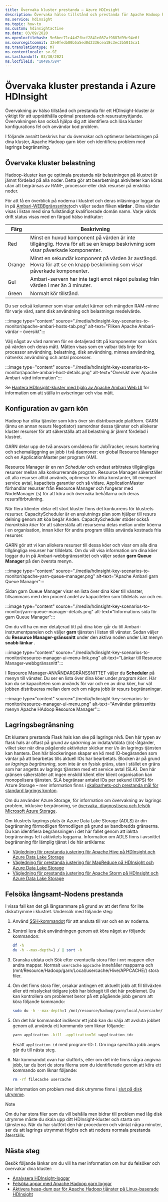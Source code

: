 ```yaml
---
title: Övervaka kluster prestanda – Azure HDInsight
description: Övervaka hälso tillstånd och prestanda för Apache Hadoop kluster i Azure HDInsight.
ms.service: hdinsight
ms.topic: how-to
ms.custom: hdinsightactive
ms.date: 03/09/2020
ms.openlocfilehash: 5e6bec71c44d7fbcf2841e087af9887d99c94e6f
ms.sourcegitcommit: 32e0fedb80b5a5ed0d2336cea18c3ec3b5015ca1
ms.translationtype: MT
ms.contentlocale: sv-SE
ms.lasthandoff: 03/30/2021
ms.locfileid: "104867584"
---
```

# <a name="monitor-cluster-performance-in-azure-hdinsight"></a>Övervaka kluster prestanda i Azure HDInsight

Övervakning av hälso tillstånd och prestanda för ett HDInsight-kluster är viktigt för att upprätthålla optimal prestanda och resursutnyttjande. Övervakningen kan också hjälpa dig att identifiera och lösa kluster konfigurations fel och användar kod problem.

I följande avsnitt beskrivs hur du övervakar och optimerar belastningen på dina kluster, Apache Hadoop garn köer och identifiera problem med lagrings begränsning.

## <a name="monitor-cluster-load"></a>Övervaka kluster belastning

Hadoop-kluster kan ge optimala prestanda när belastningen på klustret är jämnt fördelad på alla noder. Detta gör att bearbetnings aktiviteter kan köras utan att begränsas av RAM-, processor-eller disk resurser på enskilda noder.

För att få en överblick på noderna i klustret och deras inläsningar loggar du in på [Ambari-WEBBgränssnittet](hdinsight-hadoop-manage-ambari.md)och väljer sedan fliken **värdar** . Dina värdar visas i listan med sina fullständigt kvalificerade domän namn. Varje värds drift status visas med en färgad hälso indikator:

| Färg | Beskrivning |
| --- | --- |
| Red | Minst en huvud komponent på värden är inte tillgänglig. Hovra för att se en knapp beskrivning som visar påverkade komponenter. |
| Orange | Minst en sekundär komponent på värden är avstängd. Hovra för att se en knapp beskrivning som visar påverkade komponenter. |
| Gul | Ambari-servern har inte tagit emot något pulsslag från värden i mer än 3 minuter. |
| Green | Normalt kör tillstånd. |

Du ser också kolumner som visar antalet kärnor och mängden RAM-minne för varje värd, samt disk användning och belastnings medelvärde.

:::image type="content" source="./media/hdinsight-key-scenarios-to-monitor/apache-ambari-hosts-tab.png" alt-text="Fliken Apache Ambari-värdar – översikt":::

Välj något av värd namnen för en detaljerad titt på komponenter som körs på värden och deras mått. Måtten visas som en valbar tids linje för processor användning, belastning, disk användning, minnes användning, nätverks användning och antal processer.

:::image type="content" source="./media/hdinsight-key-scenarios-to-monitor/apache-ambari-host-details.png" alt-text="Översikt över Apache Ambari-värd information":::

Se [Hantera HDInsight-kluster med hjälp av Apache Ambari Web UI](hdinsight-hadoop-manage-ambari.md) för information om att ställa in aviseringar och visa mått.

## <a name="yarn-queue-configuration"></a>Konfiguration av garn kön

Hadoop har olika tjänster som körs över sin distribuerade plattform. GARN (ännu en annan resurs Negotiator) samordnar dessa tjänster och allokerar kluster resurser för att säkerställa att all belastning är jämnt fördelad i klustret.

GARN delar upp de två ansvars områdena för JobTracker, resurs hantering och schemaläggning av jobb i två daemoner: en global Resource Manager och en ApplicationMaster per program (AM).

Resource Manager är en *ren Scheduler* och endast arbitrates tillgängliga resurser mellan alla konkurrerande program. Resource Manager säkerställer att alla resurser alltid används, optimerar för olika konstanter, till exempel service avtal, kapacitets garantier och så vidare. ApplicationMaster förhandlar resurser från Resource Manager och fungerar med NodeManager (s) för att köra och övervaka behållarna och deras resursförbrukning.

När flera klienter delar ett stort kluster finns det konkurrens för klustrets resurser. CapacityScheduler är en anslutnings plan som hjälper till resurs delning genom att köa begär Anden. CapacityScheduler stöder också *hierarkiska köer* för att säkerställa att resurserna delas mellan under köerna i en organisation, innan köer för andra program tillåts använda kostnads fria resurser.

GARN gör att vi kan allokera resurser till dessa köer och visar om alla dina tillgängliga resurser har tilldelats. Om du vill visa information om dina köer loggar du in på Ambari-webbgränssnittet och väljer sedan **garn Queue Manager** på den översta menyn.

:::image type="content" source="./media/hdinsight-key-scenarios-to-monitor/apache-yarn-queue-manager.png" alt-text="Apache Ambari garn Queue Manager":::

Sidan garn Queue Manager visar en lista över dina köer till vänster, tillsammans med den procent andel av kapaciteten som tilldelats var och en.

:::image type="content" source="./media/hdinsight-key-scenarios-to-monitor/yarn-queue-manager-details.png" alt-text="Informations sida för garn Queue Manager":::

Om du vill ha en mer detaljerad titt på dina köer går du till Ambari-instrumentpanelen och väljer **garn** tjänsten i listan till vänster. Sedan väljer du **Resource Manager-gränssnitt** under den aktiva noden under List menyn **snabb länkar** .

:::image type="content" source="./media/hdinsight-key-scenarios-to-monitor/resource-manager-ui-menu-link.png" alt-text="Länkar till Resource Manager-webbgränssnitt":::

I Resource Manager-ANVÄNDARGRÄNSSNITTET väljer du **Scheduler** på menyn till vänster. Du ser en lista över dina köer under *program köer*. Här kan du se kapaciteten som används för var och en av dina köer, hur väl jobben distribueras mellan dem och om några jobb är resurs begränsningar.

:::image type="content" source="./media/hdinsight-key-scenarios-to-monitor/resource-manager-ui-menu.png" alt-text="Användar gränssnitts menyn Apache HAdoop Resource Manager":::

## <a name="storage-throttling"></a>Lagringsbegränsning

Ett klusters prestanda Flask hals kan ske på lagrings nivå. Den här typen av flask hals är oftast på grund av *spärrning* av indata/utdata (i/o)-åtgärder, vilket sker när dina pågående aktiviteter skickar mer i/o än lagrings tjänsten kan hantera. Den här blockeringen skapar en kö med IO-begäranden som väntar på att bearbetas tills aktuell IOs har bearbetats. Blocken är på grund av *lagrings begränsning*, som inte är en fysisk gräns, utan i stället en gräns som har angetts av lagrings tjänsten med ett service avtal (SLA). Den här gränsen säkerställer att ingen enskild klient eller klient organisation kan monopolisera tjänsten. SLA begränsar antalet IOs per sekund (IOPS) för Azure Storage – mer information finns i [skalbarhets-och prestanda mål för standard lagrings konton](../storage/common/scalability-targets-standard-account.md).

Om du använder Azure Storage, för information om övervakning av lagrings problem, inklusive begränsning, se [övervaka, diagnostisera och felsök Microsoft Azure Storage](../storage/common/storage-monitoring-diagnosing-troubleshooting.md).

Om klustrets lagrings plats är Azure Data Lake Storage (ADLS) är din begränsning förmodligen förmodligen på grund av bandbredds gränserna. Du kan identifiera begränsningen i det här fallet genom att iaktta begränsnings fel i aktivitets loggarna. Information om ADLS finns i avsnittet begränsning för lämplig tjänst i de här artiklarna:

* [Vägledning för prestanda justering för Apache Hive på HDInsight och Azure Data Lake Storage](../data-lake-store/data-lake-store-performance-tuning-hive.md)
* [Vägledning för prestanda justering för MapReduce på HDInsight och Azure Data Lake Storage](../data-lake-store/data-lake-store-performance-tuning-mapreduce.md)
* [Vägledning för prestanda justering för Apache Storm på HDInsight och Azure Data Lake Storage](../data-lake-store/data-lake-store-performance-tuning-storm.md)

## <a name="troubleshoot-sluggish-node-performance"></a>Felsöka långsamt-Nodens prestanda

I vissa fall kan det gå långsammare på grund av att det finns för lite diskutrymme i klustret. Undersök med följande steg:

1. Använd [SSH-kommandot](./hdinsight-hadoop-linux-use-ssh-unix.md) för att ansluta till var och en av noderna.

1. Kontrol lera disk användningen genom att köra något av följande kommandon:

    ```bash
    df -h
    du -h --max-depth=1 / | sort -h
    ```

1. Granska utdata och Sök efter eventuella stora filer i `mnt` mappen eller andra mappar. Normalt `usercache` `appcache` innehåller mapparna och (mnt/Resource/Hadoop/garn/Local/usercache/Hive/APPCACHE/) stora filer.

1. Om det finns stora filer, orsakar antingen ett aktuellt jobb att fil tillväxten eller ett misslyckat tidigare jobb har bidragit till det här problemet. Du kan kontrollera om problemet beror på ett pågående jobb genom att köra följande kommando: 

    ```bash
    sudo du -h --max-depth=1 /mnt/resource/hadoop/yarn/local/usercache/hive/appcache/
    ```

1. Om det här kommandot indikerar ett jobb kan du välja att avsluta jobbet genom att använda ett kommando som liknar följande:

    ```bash
    yarn application -kill -applicationId <application_id>
    ```

    Ersätt `application_id` med program-ID: t. Om inga specifika jobb anges går du till nästa steg.

1. När kommandot ovan har slutförts, eller om det inte finns några angivna jobb, tar du bort de stora filerna som du identifierade genom att köra ett kommando som liknar följande:

    ```bash
    rm -rf filecache usercache
    ```

Mer information om problem med disk utrymme finns i [slut på disk utrymme](./hadoop/hdinsight-troubleshoot-out-disk-space.md).

> [!NOTE]  
> Om du har stora filer som du vill behålla men bidrar till problem med låg disk utrymme måste du skala upp ditt HDInsight-kluster och starta om tjänsterna. När du har slutfört den här proceduren och väntat några minuter, ser du att lagrings utrymmet frigörs och att nodens normala prestanda återställs.

## <a name="next-steps"></a>Nästa steg

Besök följande länkar om du vill ha mer information om hur du felsöker och övervakar dina kluster:

* [Analysera HDInsight-loggar](./hdinsight-troubleshoot-guide.md)
* [Felsöka appar med Apache Hadoop garn loggar](hdinsight-hadoop-access-yarn-app-logs-linux.md)
* [Aktivera heap-dum par för Apache Hadoop tjänster på Linux-baserade HDInsight](hdinsight-hadoop-collect-debug-heap-dump-linux.md)
